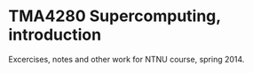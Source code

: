 # TMA4280 Supercomputing, introduction

Excercises, notes and other work for NTNU course, spring 2014.
